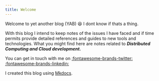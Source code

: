 ```yaml
---
title: Welcome
---
```


Welcome to yet another blog (YAB) 😆 I dont know if thats a thing. 

With this blog I intend to keep notes of the issues I have faced and if time permits provide detailed references and guides to new tools and technologies. 
What you might find here are notes related to ***Distributed Computing and Cloud development.***  

You can get in touch with me on 
[:fontawesome-brands-twitter:](https://twitter.com/jijo_sunny)
[:fontawesome-brands-linkedin:](https://linkedin.com/in/jijo.s.george)

I created this blog using [Mkdocs](http://mkdocs.org).
